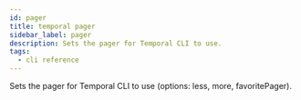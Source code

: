 ```yaml
---
id: pager
title: temporal pager
sidebar_label: pager
description: Sets the pager for Temporal CLI to use.
tags:
  - cli reference
---
```


Sets the pager for Temporal CLI to use (options: less, more, favoritePager).
